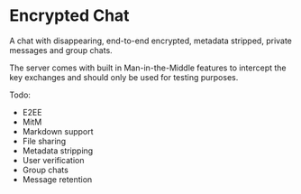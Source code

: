 # Encrypted Chat
A chat with disappearing, end-to-end encrypted, metadata stripped, private messages and group chats. 

The server comes with built in Man-in-the-Middle features to intercept the key exchanges and should only be used for testing purposes.

Todo:
 - E2EE
 - MitM
 - Markdown support
 - File sharing
 - Metadata stripping
 - User verification
 - Group chats
 - Message retention

